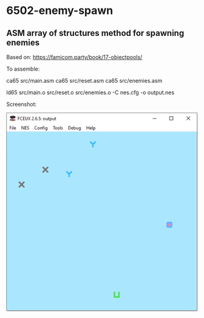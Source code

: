 # 6502-enemy-spawn

## ASM array of structures method for spawning enemies

Based on: https://famicom.party/book/17-objectpools/

To assemble:

ca65 src/main.asm
ca65 src/reset.asm
ca65 src/enemies.asm

ld65 src/main.o src/reset.o src/enemies.o -C nes.cfg -o output.nes

Screenshot:

![scrshot_pal](scr.png)